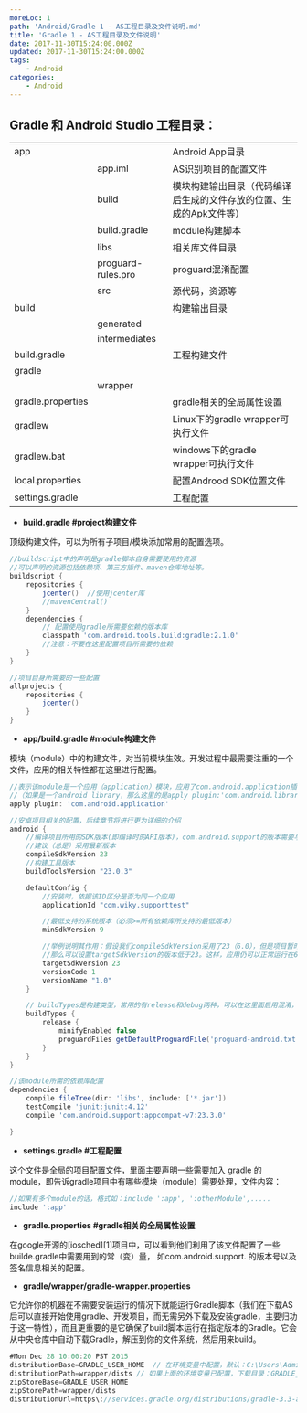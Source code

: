 ```yaml
---
moreLoc: 1
path: 'Android/Gradle 1 - AS工程目录及文件说明.md'
title: 'Gradle 1 - AS工程目录及文件说明'
date: 2017-11-30T15:24:00.000Z
updated: 2017-11-30T15:24:00.000Z
tags:
    - Android
categories:
    - Android
---
```


## Gradle 和 Android Studio 工程目录：

<!--more-->


|  |  |  |
| :--- | :--- | :--- |
| app |  | Android App目录 |
|  | app.iml | AS识别项目的配置文件 |
|  | build | 模块构建输出目录（代码编译后生成的文件存放的位置、生成的Apk文件等） |
|  | build.gradle | module构建脚本 |
|  | libs | 相关库文件目录 |
|  | proguard-rules.pro | proguard混淆配置 |
|  | src | 源代码，资源等 |
| build |  | 构建输出目录 |
|  | generated |  |
|  | intermediates |  |
| build.gradle |  | 工程构建文件 |
| gradle |  |  |
|  | wrapper |  |
| gradle.properties |  | gradle相关的全局属性设置 |
| gradlew |  | Linux下的gradle wrapper可执行文件 |
| gradlew.bat |  | windows下的gradle wrapper可执行文件 |
| local.properties |  | 配置Androod SDK位置文件 |
| settings.gradle |  | 工程配置 |

* **build.gradle #project构建文件**

顶级构建文件，可以为所有子项目/模块添加常用的配置选项。

```gradle
//buildscript中的声明是gradle脚本自身需要使用的资源
//可以声明的资源包括依赖项、第三方插件、maven仓库地址等。
buildscript {
    repositories {
        jcenter()  //使用jcenter库
        //mavenCentral()
    }
    dependencies {
        // 配置使用gradle所需要依赖的版本库
        classpath 'com.android.tools.build:gradle:2.1.0'
        //注意：不要在这里配置项目所需要的依赖
    }
}

//项目自身所需要的一些配置
allprojects {
    repositories {
        jcenter()
    }
}
```

* **app/build.gradle #module构建文件**

模块（module）中的构建文件，对当前模块生效。开发过程中最需要注重的一个文件，应用的相关特性都在这里进行配置。

```gradle
//表示该module是一个应用（application）模块，应用了com.android.application插件；
//（如果是一个android library，那么这里的是apply plugin:'com.android.library'）
apply plugin: 'com.android.application'

//安卓项目相关的配置，后续章节将进行更为详细的介绍
android {
    //编译项目所用的SDK版本(即编译时的API版本)，com.android.support的版本需要与这个一致
    //建议（总是）采用最新版本
    compileSdkVersion 23
    //构建工具版本
    buildToolsVersion "23.0.3"

    defaultConfig {
        //安装时，依据该ID区分是否为同一个应用
        applicationId "com.wiky.supporttest"

        //最低支持的系统版本（必须>=所有依赖库所支持的最低版本）
        minSdkVersion 9

        //举例说明其作用：假设我们compileSdkVersion采用了23（6.0），但是项目暂时还未对6.0的特性（如运行时权限）做相应的处理，
        //那么可以设置targetSdkVersion的版本低于23。这样，应用仍可以正常运行在6.0的机子上（当然也就不具有运行时权限的特性）。
        targetSdkVersion 23
        versionCode 1
        versionName "1.0"
    }

    // buildTypes是构建类型，常用的有release和debug两种，可以在这里面启用混淆，启用zipAlign以及配置签名信息等。后面再具体介绍
    buildTypes {
        release {
            minifyEnabled false
            proguardFiles getDefaultProguardFile('proguard-android.txt'), 'proguard-rules.pro'
        }
    }
}

//该module所需的依赖库配置
dependencies {
    compile fileTree(dir: 'libs', include: ['*.jar'])
    testCompile 'junit:junit:4.12'
    compile 'com.android.support:appcompat-v7:23.3.0'

}
```

* **settings.gradle \#工程配置**

这个文件是全局的项目配置文件，里面主要声明一些需要加入 gradle 的 module，即告诉gradle项目中有哪些模块（module）需要处理，文件内容：

```gradle
//如果有多个module的话，格式如：include ':app', ':otherModule',.....
include ':app'
```

* **gradle.properties \#gradle相关的全局属性设置**

在google开源的\[iosched\]\[1\]项目中，可以看到他们利用了该文件配置了一些builde.gradle中需要用到的常（变）量， 如com.android.support. 的版本号以及签名信息相关的配置。

* **gradle/wrapper/gradle-wrapper.properties**

它允许你的机器在不需要安装运行的情况下就能运行Gradle脚本（我们在下载AS后可以直接开始使用gradle、开发项目，而无需另外下载及安装gradle，主要归功于这一特性），而且更重要的是它确保了build脚本运行在指定版本的Gradle。它会从中央仓库中自动下载Gradle，解压到你的文件系统，然后用来build。

```gradle
#Mon Dec 28 10:00:20 PST 2015
distributionBase=GRADLE_USER_HOME  // 在环境变量中配置，默认：C:\Users\Administrator\
distributionPath=wrapper/dists // 如果上面的环境变量已配置，下载目录：GRADLE_USER_HOME\.gradle\wrapper\dists\
zipStoreBase=GRADLE_USER_HOME
zipStorePath=wrapper/dists
distributionUrl=https\://services.gradle.org/distributions/gradle-3.3-all.zip // 使用的gradle版本，及其仓库地址。我们也可以指定本地目录。
```




